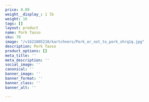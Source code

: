 ```yaml
---
price: 8.89
weight__display_: 1 lb
weight: 16
tags: []
layout: product
name: Pork Tasso
sku: 70
image: "/v1621005210/kartchners/Pork_or_not_to_pork_shrq1q.jpg"
description: Pork Tasso
product_options: []
meta_title: ''
meta_description: ''
social_image: ''
canonical: ''
banner_image: ''
banner_format: ''
banner_class: ''
banner_alt: ''

---
```

